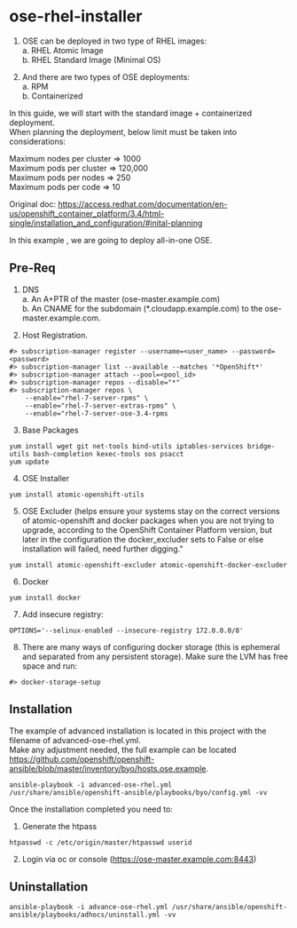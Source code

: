 # ose-rhel-installer
1. OSE can be deployed in two type of RHEL images:  
a. RHEL Atomic Image  
b. RHEL Standard Image (Minimal OS)

2. And there are two types of OSE deployments:  
a. RPM  
b. Containerized  

In this guide, we will start with the standard image + containerized deployment.  
When planning the deployment, below limit must be taken into considerations:

Maximum nodes per cluster => 1000  
Maximum pods per cluster => 120,000  
Maximum pods per nodes => 250  
Maximum pods per code => 10

Original doc: https://access.redhat.com/documentation/en-us/openshift_container_platform/3.4/html-single/installation_and_configuration/#inital-planning 

In this example , we are going to deploy all-in-one OSE.

## Pre-Req
1. DNS  
a. An A+PTR of the master (ose-master.example.com)  
b. An CNAME for the subdomain (*.cloudapp.example.com) to the ose-master.example.com.   

2. Host Registration.  
```
#> subscription-manager register --username=<user_name> --password=<password>  
#> subscription-manager list --available --matches '*OpenShift*'  
#> subscription-manager attach --pool=<pool_id>  
#> subscription-manager repos --disable="*"  
#> subscription-manager repos \
    --enable="rhel-7-server-rpms" \
    --enable="rhel-7-server-extras-rpms" \
    --enable="rhel-7-server-ose-3.4-rpms  
```

3. Base Packages  
```
yum install wget git net-tools bind-utils iptables-services bridge-utils bash-completion kexec-tools sos psacct
yum update
```  

4. OSE Installer  
```
yum install atomic-openshift-utils
```

5. OSE Excluder (helps ensure your systems stay on the correct versions of atomic-openshift and docker packages when you are not trying to upgrade, according to the OpenShift Container Platform version, but later in the configuration the docker_excluder sets to False or else installation will failed, need further digging."
```
yum install atomic-openshift-excluder atomic-openshift-docker-excluder
```


6. Docker  
```
yum install docker
```

7. Add insecure registry:
```
OPTIONS='--selinux-enabled --insecure-registry 172.0.0.0/8'
```


8. There are many ways of configuring docker storage (this is ephemeral and separated from any persistent storage). Make sure the LVM has free space and run:  
```
#> docker-storage-setup
```  


## Installation
The example of advanced installation is located in this project with the filename of advanced-ose-rhel.yml.  
Make any adjustment needed, the full example can be located https://github.com/openshift/openshift-ansible/blob/master/inventory/byo/hosts.ose.example.  

```
ansible-playbook -i advanced-ose-rhel.yml /usr/share/ansible/openshift-ansible/playbooks/byo/config.yml -vv
```


Once the installation completed you need to:  
1. Generate the htpass
```
htpasswd -c /etc/origin/master/htpasswd userid
```  

2. Login via oc or console (https://ose-master.example.com:8443)



## Uninstallation
```
ansible-playbook -i advance-ose-rhel.yml /usr/share/ansible/openshift-ansible/playbooks/adhocs/uninstall.yml -vv
```





